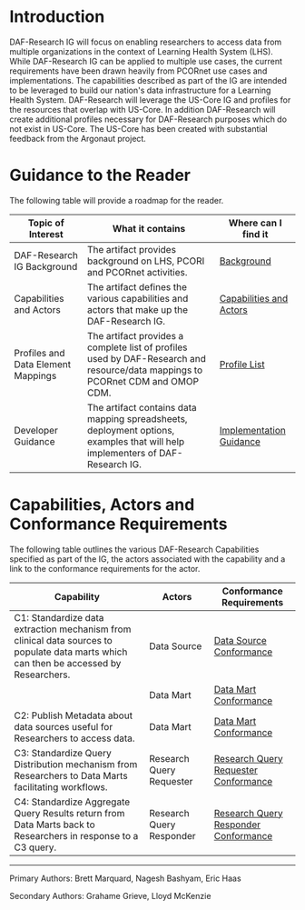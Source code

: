 # Introduction

DAF-Research IG will focus on enabling researchers to access data from multiple organizations in the context of Learning Health System (LHS). While DAF-Research IG can be applied to multiple use cases, the current requirements have been drawn heavily from PCORnet use cases and implementations. The capabilities described as part of the IG are intended to be leveraged to build our nation's data infrastructure for a Learning Health System.
DAF-Research will leverage the US-Core IG and profiles for the resources that overlap with US-Core. In addition DAF-Research will create additional profiles necessary for DAF-Research purposes which do not exist in US-Core. The US-Core has been created with substantial feedback from the Argonaut project.

# Guidance to the Reader
The following table will provide a roadmap for the reader.

|Topic of Interest|What it contains|Where can I find it|
|--------------------|--------------------------|---------------------|
|DAF-Research IG Background|The artifact provides background on LHS, PCORI and PCORnet activities.|[Background](daf-research-intro.html#Background)|
|Capabilities and Actors|The artifact defines the various capabilities and actors that make up the DAF-Research IG.|[Capabilities and Actors](daf-research-intro.html#daf-research-ig-capabilities-and-actors)|
|Profiles and Data Element Mappings|The artifact provides a complete list of profiles used by DAF-Research and resource/data mappings to PCORnet CDM and OMOP CDM.|[Profile List](daf-research-profile.html)|
|Developer Guidance|The artifact contains data mapping spreadsheets, deployment options, examples that will help implementers of DAF-Research IG.|[Implementation Guidance](daf-research-developer.html)|

# Capabilities, Actors and Conformance Requirements
The following table outlines the various DAF-Research Capabilities specified as part of the IG, the actors associated with the capability and a link to the conformance requirements for the actor.

|Capability|Actors|Conformance Requirements|
|------------------|----------------|---------------------|
|C1: Standardize data extraction mechanism from clinical data sources to populate data marts which can then be accessed by Researchers.|Data Source|[Data Source Conformance](CapabilityStatement-daf-datasource.html)|
||Data Mart|[Data Mart Conformance](CapabilityStatement-daf-datamart.html)|
|C2: Publish Metadata about data sources useful for Researchers to access data.|Data Mart|[Data Mart Conformance](CapabilityStatement-daf-datamart.html)|
|C3: Standardize Query Distribution mechanism from Researchers to Data Marts facilitating workflows.|Research Query Requester|[Research Query Requester Conformance](CapabilityStatement-daf-research-queryrequester.html)|
|C4: Standardize Aggregate Query Results return from Data Marts back to Researchers in response to a C3 query.|Research Query Responder|[Research Query Responder Conformance](CapabilityStatement-daf-research-queryresponder.html)|

----

Primary Authors: Brett Marquard, Nagesh Bashyam, Eric Haas

Secondary Authors: Grahame Grieve, Lloyd McKenzie


[DAF-Core]: daf-core.html
[US-Core]: http://hl7.org/fhir/us/core/2017Jan/index.html
[DAF-Research]: daf-research.html
[Office of the National Coordinator (ONC)]: http://www.healthit.gov/newsroom/about-onc
[ONC]: http://www.healthit.gov/newsroom/about-onc
[Data Access Framework]: http://wiki.siframework.org/Data+Access+Framework+Homepage
[DAF]: http://wiki.siframework.org/Data+Access+Framework+Homepage
[PCORI]:  http://www.pcori.org
[PCORnet]: http://www.pcornet.org/
[Argonaut]: http://argonautwiki.hl7.org/index.php?title=Main_Page*
[ASPE]: https://aspe.hhs.gov/
[DAF-Research-intro]: daf-research-intro.html
[C1, C2, C3, C4]: daf-research-intro.html
[Data Source Conformance]: CapabilityStatement-daf-datasource.html
[Data Mart Conformance]: CapabilityStatement-daf-datamart.html
[Research Query Composer Conformance]: CapabilityStatement-daf-datasource.html
[Research Query Responder Conformance]: CapabilityStatement-daf-datasource.html
[DAF-Task]:StructureDefinition-daf-task.html
[DAF-Provenance]:StructureDefinition-daf-provenance.html
[DAF-OperationDefinition]:StructureDefinition-daf-operationdefinition.html
[DAF-Conformance]:StructureDefinition-daf-conformance.html
[DAF-QueryResults]:StructureDefinition-daf-queryresults.html
[PCORnet CDM]: http://pcornet.org/pcornet-common-data-model/
[OMOP CDM]: http://omop.org/CDM
[PCORnet]: http://www.pcornet.org/
[HHS de-identification guidance]: https://www.hhs.gov/hipaa/for-professionals/privacy/special-topics/de-identification/
